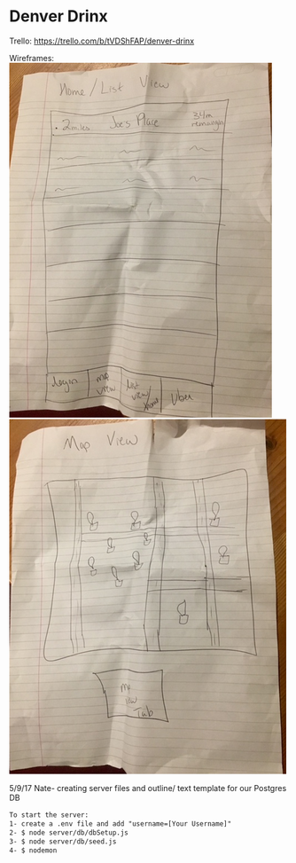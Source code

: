 # Denver Drinx

Trello:  https://trello.com/b/tVDShFAP/denver-drinx

Wireframes: 
![wireframe1](./wireframe/image2.JPG)
![wireframe2](./wireframe/image1.JPG)



5/9/17
	Nate- creating server files and outline/ text template for our Postgres DB

	To start the server:
	1- create a .env file and add "username=[Your Username]"
	2- $ node server/db/dbSetup.js
	3- $ node server/db/seed.js
	4- $ nodemon
